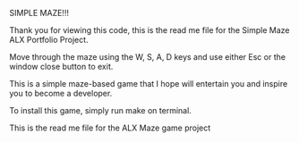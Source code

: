 SIMPLE MAZE!!!

Thank you for viewing this code, this is the read me file for the Simple Maze ALX Portfolio Project.

Move through the maze using the W, S, A, D keys and use either Esc or the window close button to exit.

This is a simple maze-based game that I hope will entertain you and inspire you to become a developer.

To install this game, simply run make on terminal.

This is the read me file for the ALX Maze game project
